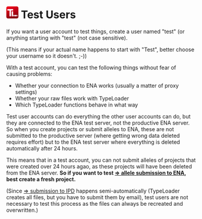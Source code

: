 # ![Icon](images/TypeLoader_32.png) Test Users

If you want a user account to test things, create a user named "test" (or anything starting with "test" (not case sensitive). 

(This means if your actual name happens to start with "Test", better choose your username so it doesn't. ;-)) 

With a test account, you can test the following things without fear of causing problems:

 * Whether your connection to ENA works (usually a matter of proxy settings)
 * Whether your raw files work with TypeLoader
 * Which TypeLoader functions behave in what way

Test user accounts can do everything the other user accounts can do, but they are connected to the ENA test server, not the productive ENA server. So when you create projects or submit alleles to ENA, these are not submitted to the productive server (where getting wrong data deleted requires effort) but to the ENA test server where everything is deleted automatically after 24 hours.

This means that in a test account, you can not submit alleles of projects that were created over 24 hours agao, as these projects will have been deleted from the ENA server. **So if you want to test [=> allele submission to ENA](submission_ena.md), best create a fresh project.**

(Since [=> submission to IPD](submission_IPD.md) happens semi-automatically (TypeLoader creates all files, but you have to submit them by email), test users are not necessary to test this process as the files can always be recreated and overwritten.) 